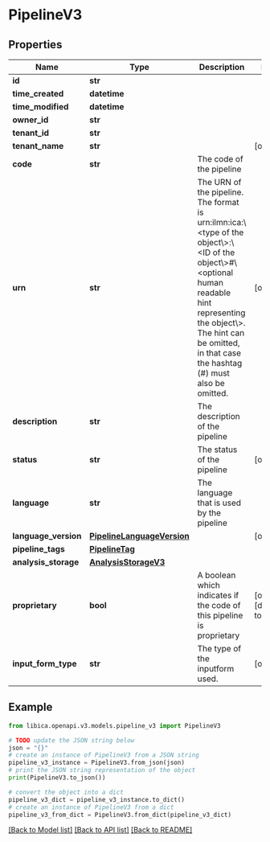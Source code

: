 # PipelineV3


## Properties

Name | Type | Description | Notes
------------ | ------------- | ------------- | -------------
**id** | **str** |  | 
**time_created** | **datetime** |  | 
**time_modified** | **datetime** |  | 
**owner_id** | **str** |  | 
**tenant_id** | **str** |  | 
**tenant_name** | **str** |  | [optional] 
**code** | **str** | The code of the pipeline | 
**urn** | **str** | The URN of the pipeline. The format is urn:ilmn:ica:\\&lt;type of the object\\&gt;:\\&lt;ID of the object\\&gt;#\\&lt;optional human readable hint representing the object\\&gt;. The hint can be omitted, in that case the hashtag (#) must also be omitted. | [optional] 
**description** | **str** | The description of the pipeline | 
**status** | **str** | The status of the pipeline | [optional] 
**language** | **str** | The language that is used by the pipeline | 
**language_version** | [**PipelineLanguageVersion**](PipelineLanguageVersion.md) |  | [optional] 
**pipeline_tags** | [**PipelineTag**](PipelineTag.md) |  | 
**analysis_storage** | [**AnalysisStorageV3**](AnalysisStorageV3.md) |  | 
**proprietary** | **bool** | A boolean which indicates if the code of this pipeline is proprietary | [optional] [default to False]
**input_form_type** | **str** | The type of the inputform used. | [optional] 

## Example

```python
from libica.openapi.v3.models.pipeline_v3 import PipelineV3

# TODO update the JSON string below
json = "{}"
# create an instance of PipelineV3 from a JSON string
pipeline_v3_instance = PipelineV3.from_json(json)
# print the JSON string representation of the object
print(PipelineV3.to_json())

# convert the object into a dict
pipeline_v3_dict = pipeline_v3_instance.to_dict()
# create an instance of PipelineV3 from a dict
pipeline_v3_from_dict = PipelineV3.from_dict(pipeline_v3_dict)
```
[[Back to Model list]](../README.md#documentation-for-models) [[Back to API list]](../README.md#documentation-for-api-endpoints) [[Back to README]](../README.md)


